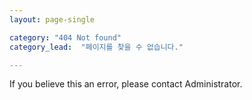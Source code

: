 ```yaml
---
layout: page-single

category: "404 Not found"
category_lead:  "페이지를 찾을 수 없습니다."

---
```


If you believe this an error, please contact Administrator.

